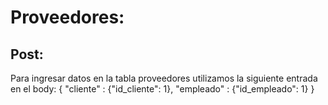 <h1>Proveedores:</h1>
<h2>Post: </h2>
Para ingresar datos en la tabla proveedores utilizamos la siguiente entrada en el body:
{
    "cliente" : {"id_cliente": 1},
    "empleado" : {"id_empleado": 1}
}

 
 
